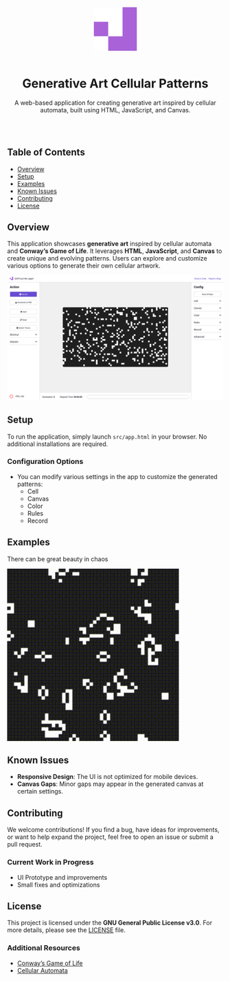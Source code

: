 <div align="center">
  <br><br>
  <picture>
    <img alt="Generative Art Logo" src="/src/img/logo/android-chrome-512x512.png" width="20%" height="20%">
  </picture>
  <br><br>
  <h1>Generative Art Cellular Patterns</h1>
  <p>A web-based application for creating generative art inspired by cellular automata, built using HTML, JavaScript, and Canvas.</p>
  <br>
  <br>
</div>

## Table of Contents
- [Overview](#overview)
- [Setup](#setup)
- [Examples](#examples)
- [Known Issues](#known-issues)
- [Contributing](#contributing)
- [License](#license)

## Overview

This application showcases **generative art** inspired by cellular automata and **Conway’s Game of Life**. It leverages **HTML**, **JavaScript**, and **Canvas** to create unique and evolving patterns. Users can explore and customize various options to generate their own cellular artwork.

![Overview of the page](example/Screenshot.png "Screenshot of Generative Art")

## Setup

To run the application, simply launch `src/app.html` in your browser. No additional installations are required.

### Configuration Options
- You can modify various settings in the app to customize the generated patterns:
  - Cell
  - Canvas
  - Color
  - Rules
  - Record

## Examples

There can be great beauty in chaos

<p align="left">
    <img src="https://github.com/strawberry-development/generative-art-cellular-patterns/blob/main/example/original_2024-08-20T19-35-24-583Z.gif" alt="Generative Art Example" width="400">
</p>

## Known Issues
- **Responsive Design**: The UI is not optimized for mobile devices.
- **Canvas Gaps**: Minor gaps may appear in the generated canvas at certain settings.

## Contributing

We welcome contributions! If you find a bug, have ideas for improvements, or want to help expand the project, feel free to open an issue or submit a pull request.

### Current Work in Progress
- UI Prototype and improvements
- Small fixes and optimizations

## License

This project is licensed under the **GNU General Public License v3.0**. For more details, please see the [LICENSE](./LICENSE) file.

### Additional Resources
- [Conway’s Game of Life](https://en.wikipedia.org/wiki/Conway%27s_Game_of_Life)
- [Cellular Automata](https://en.wikipedia.org/wiki/Cellular_automaton)
